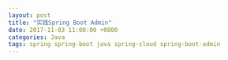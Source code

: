 ```yaml
---
layout: post
title: "实践Spring Boot Admin"
date: 2017-11-03 11:08:00 +0800
categories: Java
tags: spring spring-boot java spring-cloud spring-boot-admin
---
```



